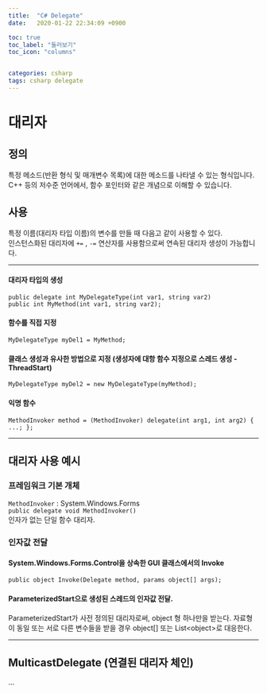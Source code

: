 ```yaml
---
title:  "C# Delegate"
date:   2020-01-22 22:34:09 +0900

toc: true
toc_label: "둘러보기"
toc_icon: "columns"


categories: csharp
tags: csharp delegate
---
```


# 대리자

## 정의
특정 메소드(반환 형식 및 매개변수 목록)에 대한 메소드를 나타낼 수 있는 형식입니다.  
C++ 등의 저수준 언어에서, 함수 포인터와 같은 개념으로 이해할 수 있습니다.

## 사용
특정 이름(대리자 타입 이름)의 변수를 만들 때 다음고 같이 사용할 수 있다.  
인스턴스화된 대리자에 `+=` , `-=` 연산자를 사용함으로써 연속된 대리자 생성이 가능합니다.  

----

#### 대리자 타입의 생성
```
public delegate int MyDelegateType(int var1, string var2)
public int MyMethod(int var1, string var2);
```

#### 함수를 직접 지정
```
MyDelegateType myDel1 = MyMethod;
```

#### 클래스 생성과 유사한 방법으로 지정 (생성자에 대항 함수 지정으로 스레드 생성 - ThreadStart)
```
MyDelegateType myDel2 = new MyDelegateType(myMethod);
```

#### 익명 함수
```
MethodInvoker method = (MethodInvoker) delegate(int arg1, int arg2) { ...; };
```

----

## 대리자 사용 예시

### 프레임워크 기본 개체
`MethodInvoker` : System.Windows.Forms   
`public delegate void MethodInvoker()`    
인자가 없는 단일 함수 대리자.

### 인자값 전달
#### System.Windows.Forms.Control을 상속한 GUI 클래스에서의 Invoke  
```
public object Invoke(Delegate method, params object[] args);
```



#### ParameterizedStart으로 생성된 스레드의 인자값 전달.
ParameterizedStart가 사전 정의된 대리자로써, object 형 하나만을 받는다.
자료형이 동일 또는 서로 다른 변수들을 받을 경우 object[] 또는 List\<object\>로 대응한다.

----

## MulticastDelegate (연결된 대리자 체인)

...
